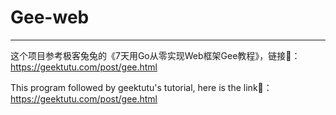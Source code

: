 # Gee-web

------

这个项目参考极客兔兔的《7天用Go从零实现Web框架Gee教程》，链接🔗：https://geektutu.com/post/gee.html


This program followed by geektutu's tutorial, here is the link🔗：https://geektutu.com/post/gee.html
